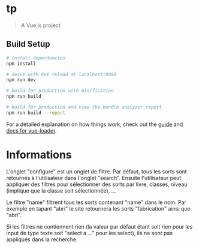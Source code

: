 # tp

> A Vue.js project

## Build Setup

``` bash
# install dependencies
npm install

# serve with hot reload at localhost:8080
npm run dev

# build for production with minification
npm run build

# build for production and view the bundle analyzer report
npm run build --report
```

For a detailed explanation on how things work, check out the [guide](http://vuejs-templates.github.io/webpack/) and [docs for vue-loader](http://vuejs.github.io/vue-loader).



# Informations
L'onglet "configure" est un onglet de filtre. Par défaut, tous les sorts sont retournés à l'utilisateur dans l'onglet "search". Ensuite l'utilisateur peut appliquer des filtres pour sélectionner des sorts par livre, classes, niveau (implique que la classe soit sélectionnée), ... 

Le filtre "name" filtrent tous les sorts contenant "name" dans le nom. Par exemple en tapant "abri" le site retournera les sorts "fabrication" ainsi que "abri". 

Si les filtres ne contiennent rien (la valeur par défaut étant soit rien pour les input de type texte soit "select a ..." pour les select), ils ne sont pas appliqués dans la recherche. 


